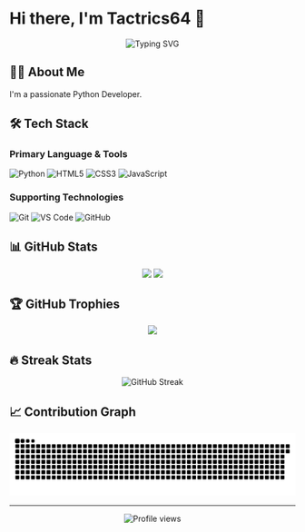 # Hi there, I'm Tactrics64 👋

<div align="center">
  <img src="https://readme-typing-svg.demolab.com?font=Fira+Code&pause=1000&color=2196F3&center=true&vCenter=true&width=435&lines=Python+Developer;Open+Source+Enthusiast;Always+Learning+New+Things" alt="Typing SVG" />
</div>

## 👨‍💻 About Me

I'm a passionate Python Developer.

## 🛠️ Tech Stack

### Primary Language & Tools
![Python](https://img.shields.io/badge/-Python-3776AB?style=flat-square&logo=Python&logoColor=white)
![HTML5](https://img.shields.io/badge/-HTML5-E34F26?style=flat-square&logo=html5&logoColor=white)
![CSS3](https://img.shields.io/badge/-CSS3-1572B6?style=flat-square&logo=css3)
![JavaScript](https://img.shields.io/badge/-JavaScript-F7DF1E?style=flat-square&logo=javascript&logoColor=black)

### Supporting Technologies
![Git](https://img.shields.io/badge/-Git-F05032?style=flat-square&logo=git&logoColor=white)
![VS Code](https://img.shields.io/badge/-VS%20Code-007ACC?style=flat-square&logo=visual-studio-code)
![GitHub](https://img.shields.io/badge/-GitHub-181717?style=flat-square&logo=github)

## 📊 GitHub Stats

<div align="center">
  <img height="180em" src="https://github-readme-stats.vercel.app/api?username=tactrics64&show_icons=true&theme=tokyonight&include_all_commits=true&count_private=true"/>
  <img height="180em" src="https://github-readme-stats.vercel.app/api/top-langs/?username=tactrics64&layout=compact&langs_count=7&theme=tokyonight"/>
</div>

## 🏆 GitHub Trophies

<div align="center">
  <img src="https://github-profile-trophy.vercel.app/?username=tactrics64&theme=nord&column=7" />
</div>

## 🔥 Streak Stats

<div align="center">
  <img src="https://github-readme-streak-stats.herokuapp.com/?user=tactrics64&theme=tokyonight" alt="GitHub Streak" />
</div>

## 📈 Contribution Graph
<picture>
  <source media="(prefers-color-scheme: dark)" srcset="https://raw.githubusercontent.com/tactrics64/tactrics64/output/github-contribution-grid-snake-dark.svg" />
  <source media="(prefers-color-scheme: light)" srcset="https://raw.githubusercontent.com/tactrics64/tactrics64/output/github-contribution-grid-snake.svg" />
  <img alt="github contribution grid snake animation" src="https://raw.githubusercontent.com/tactrics64/tactrics64/output/github-contribution-grid-snake.svg" />
</picture>

---

<div align="center">
  <img src="https://komarev.com/ghpvc/?username=tactrics64&color=blueviolet" alt="Profile views" />
</div>
